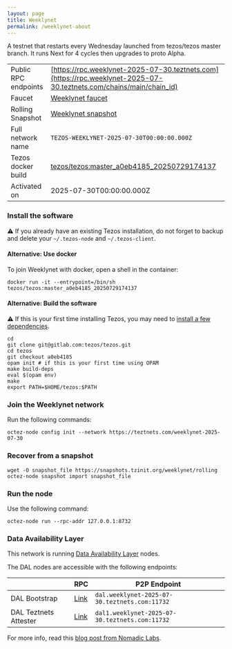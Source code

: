 ```yaml
---
layout: page
title: Weeklynet
permalink: /weeklynet-about
---
```


A testnet that restarts every Wednesday launched from tezos/tezos master branch. It runs Next for 4 cycles then upgrades to proto Alpha.

| | |
|-------|---------------------|
| Public RPC endpoints | [https://rpc.weeklynet-2025-07-30.teztnets.com](https://rpc.weeklynet-2025-07-30.teztnets.com/chains/main/chain_id)<br/> |
| Faucet | [Weeklynet faucet](https://faucet.weeklynet-2025-07-30.teztnets.com) |
| Rolling Snapshot | [Weeklynet snapshot](https://snapshots.tzinit.org/weeklynet/rolling) |
| Full network name | `TEZOS-WEEKLYNET-2025-07-30T00:00:00.000Z` |
| Tezos docker build | [tezos/tezos:master_a0eb4185_20250729174137](https://hub.docker.com/r/tezos/tezos/tags?page=1&ordering=last_updated&name=master_a0eb4185_20250729174137) |
| Activated on | 2025-07-30T00:00:00.000Z |





### Install the software

⚠️  If you already have an existing Tezos installation, do not forget to backup and delete your `~/.tezos-node` and `~/.tezos-client`.



#### Alternative: Use docker

To join Weeklynet with docker, open a shell in the container:

```
docker run -it --entrypoint=/bin/sh tezos/tezos:master_a0eb4185_20250729174137
```


#### Alternative: Build the software

⚠️  If this is your first time installing Tezos, you may need to [install a few dependencies](https://tezos.gitlab.io/introduction/howtoget.html#setting-up-the-development-environment-from-scratch).

```
cd
git clone git@gitlab.com:tezos/tezos.git
cd tezos
git checkout a0eb4185
opam init # if this is your first time using OPAM
make build-deps
eval $(opam env)
make
export PATH=$HOME/tezos:$PATH
```

### Join the Weeklynet network

Run the following commands:

```
octez-node config init --network https://teztnets.com/weeklynet-2025-07-30

```


### Recover from a snapshot

```
wget -O snapshot_file https://snapshots.tzinit.org/weeklynet/rolling
octez-node snapshot import snapshot_file
```


### Run the node

Use the following command:

```
octez-node run --rpc-addr 127.0.0.1:8732
```




### Data Availability Layer

This network is running [Data Availability Layer](https://tezos.gitlab.io/shell/dal.html) nodes.


The DAL nodes are accessible with the following endpoints:

| | RPC | P2P Endpoint |
|------------|---------|--------------|
| DAL Bootstrap | [Link](https://dal-bootstrap-rpc.weeklynet-2025-07-30.teztnets.com/p2p/gossipsub/scores) | `dal.weeklynet-2025-07-30.teztnets.com:11732` |
| DAL Teztnets Attester | [Link](https://dal-attester-rpc.weeklynet-2025-07-30.teztnets.com/p2p/gossipsub/scores) | `dal1.weeklynet-2025-07-30.teztnets.com:11732` |


For more info, read this [blog post from Nomadic Labs](https://research-development.nomadic-labs.com/data-availability-layer-tezos.html).



